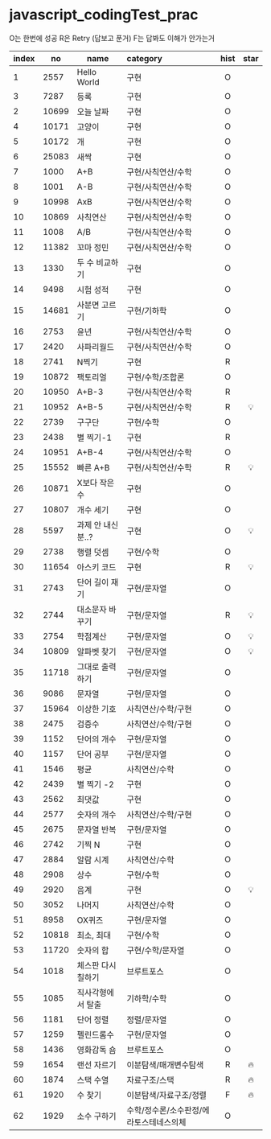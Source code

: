# javascript_codingTest_prac

O는 한번에 성공
R은 Retry (답보고 푼거)
F는 답봐도 이해가 안가는거

| index | no    | name               | category                                | hist | star |
| ----- | ----- | ------------------ | :-------------------------------------- | :--: | :--: |
| 1     | 2557  | Hello World        | 구현                                    |  O   |      |
| 3     | 7287  | 등록               | 구현                                    |  O   |      |
| 2     | 10699 | 오늘 날짜          | 구현                                    |  O   |      |
| 4     | 10171 | 고양이             | 구현                                    |  O   |      |
| 5     | 10172 | 개                 | 구현                                    |  O   |      |
| 6     | 25083 | 새싹               | 구현                                    |  O   |      |
| 7     | 1000  | A+B                | 구현/사칙연산/수학                      |  O   |      |
| 8     | 1001  | A-B                | 구현/사칙연산/수학                      |  O   |      |
| 9     | 10998 | AxB                | 구현/사칙연산/수학                      |  O   |      |
| 10    | 10869 | 사칙연산           | 구현/사칙연산/수학                      |  O   |      |
| 11    | 1008  | A/B                | 구현/사칙연산/수학                      |  O   |      |
| 12    | 11382 | 꼬마 정민          | 구현/사칙연산/수학                      |  O   |      |
| 13    | 1330  | 두 수 비교하기     | 구현                                    |  O   |      |
| 14    | 9498  | 시험 성적          | 구현                                    |  O   |      |
| 15    | 14681 | 사분면 고르기      | 구현/기하학                             |  O   |      |
| 16    | 2753  | 윤년               | 구현/사칙연산/수학                      |  O   |      |
| 17    | 2420  | 사파리월드         | 구현/사칙연산/수학                      |  O   |      |
| 18    | 2741  | N찍기              | 구현                                    |  R   |      |
| 19    | 10872 | 팩토리얼           | 구현/수학/조합론                        |  O   |      |
| 20    | 10950 | A+B-3              | 구현/사칙연산/수학                      |  R   |      |
| 21    | 10952 | A+B-5              | 구현/사칙연산/수학                      |  R   |  💡  |
| 22    | 2739  | 구구단             | 구현/수학                               |  O   |      |
| 23    | 2438  | 별 찍기-1          | 구현                                    |  R   |      |
| 24    | 10951 | A+B-4              | 구현/사칙연산/수학                      |  O   |      |
| 25    | 15552 | 빠른 A+B           | 구현/사칙연산/수학                      |  R   |  💡  |
| 26    | 10871 | X보다 작은 수      | 구현                                    |  O   |      |
| 27    | 10807 | 개수 세기          | 구현                                    |  O   |      |
| 28    | 5597  | 과제 안 내신 분..? | 구현                                    |  O   |  💡  |
| 29    | 2738  | 행렬 덧셈          | 구현/수학                               |  O   |      |
| 30    | 11654 | 아스키 코드        | 구현                                    |  R   |  💡  |
| 31    | 2743  | 단어 길이 재기     | 구현/문자열                             |  O   |      |
| 32    | 2744  | 대소문자 바꾸기    | 구현/문자열                             |  R   |  💡  |
| 33    | 2754  | 학점계산           | 구현/문자열                             |  O   |  💡  |
| 34    | 10809 | 알파벳 찾기        | 구현/문자열                             |  O   |  💡  |
| 35    | 11718 | 그대로 출력하기    | 구현/문자열                             |  O   |      |
| 36    | 9086  | 문자열             | 구현/문자열                             |  O   |      |
| 37    | 15964 | 이상한 기호        | 사칙연산/수학/구현                      |  O   |      |
| 38    | 2475  | 검증수             | 사칙연산/수학/구현                      |  O   |      |
| 39    | 1152  | 단어의 개수        | 구현/문자열                             |  O   |      |
| 40    | 1157  | 단어 공부          | 구현/문자열                             |  O   |      |
| 41    | 1546  | 평균               | 사칙연산/수학                           |  O   |      |
| 42    | 2439  | 별 찍기 -2         | 구현                                    |  O   |      |
| 43    | 2562  | 최댓값             | 구현                                    |  O   |      |
| 44    | 2577  | 숫자의 개수        | 사칙연산/수학/구현                      |  O   |      |
| 45    | 2675  | 문자열 반복        | 구현/문자열                             |  O   |      |
| 46    | 2742  | 기찍 N             | 구현                                    |  O   |      |
| 47    | 2884  | 알람 시계          | 사칙연산/수학                           |  O   |      |
| 48    | 2908  | 상수               | 구현/수학                               |  O   |      |
| 49    | 2920  | 음계               | 구현                                    |  O   |  💡  |
| 50    | 3052  | 나머지             | 사칙연산/수학                           |  O   |      |
| 51    | 8958  | OX퀴즈             | 구현/문자열                             |  O   |      |
| 52    | 10818 | 최소, 최대         | 구현/수학                               |  O   |      |
| 53    | 11720 | 숫자의 합          | 구현/수학/문자열                        |  O   |      |
| 54    | 1018  | 체스판 다시 칠하기 | 브루트포스                              |  O   |      |
| 55    | 1085  | 직사각형에서 탈출  | 기하학/수학                             |  O   |      |
| 56    | 1181  | 단어 정렬          | 정렬/문자열                             |  O   |      |
| 57    | 1259  | 펠린드롬수         | 구현/문자열                             |  O   |      |
| 58    | 1436  | 영화감독 숌        | 브루트포스                              |  O   |      |
| 59    | 1654  | 랜선 자르기        | 이분탐색/매개변수탐색                   |  R   |  🔥  |
| 60    | 1874  | 스택 수열          | 자료구조/스택                           |  R   |  🔥  |
| 61    | 1920  | 수 찾기            | 이분탐색/자료구조/정렬                  |  F   |  🔥  |
| 62    | 1929  | 소수 구하기        | 수학/정수론/소수판정/에라토스테네스의체 |  O   |      |
